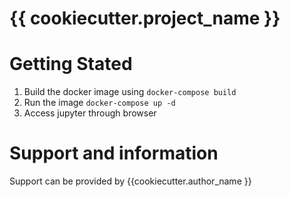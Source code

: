 # {{ cookiecutter.project_name }}


# Getting Stated

1. Build the docker image using
   ```docker-compose build```
2. Run the image ```docker-compose up -d```
3. Access jupyter through browser
# Support and information
 Support can be provided by {{cookiecutter.author_name }}